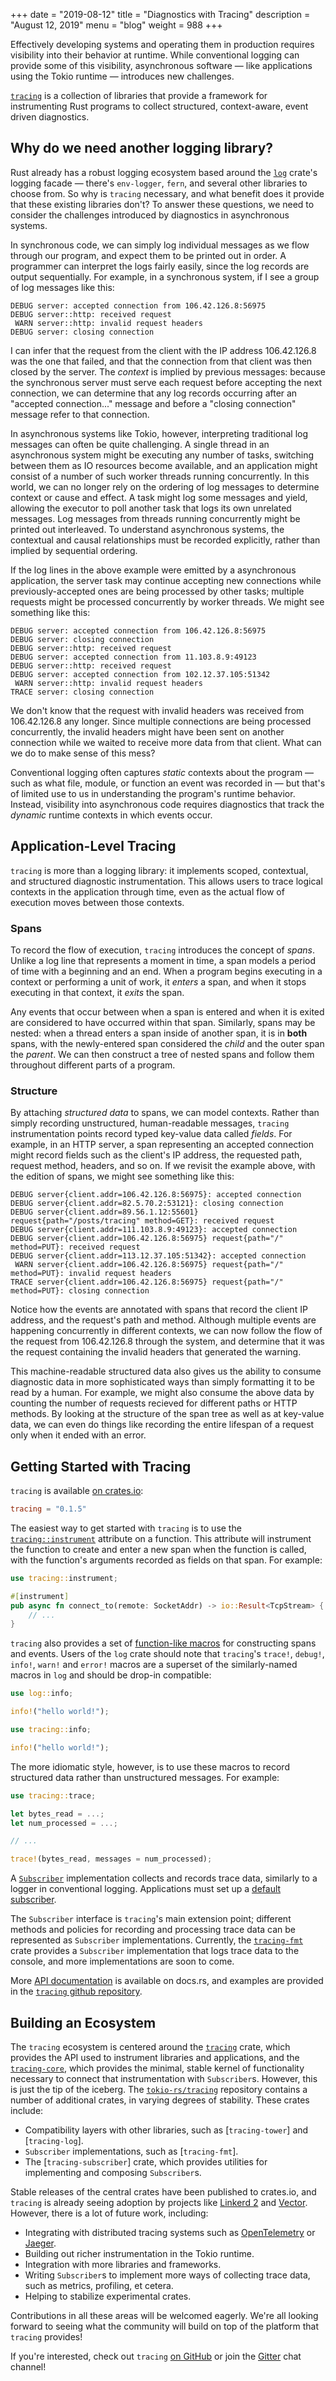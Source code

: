 +++
date = "2019-08-12"
title = "Diagnostics with Tracing"
description = "August 12, 2019"
menu = "blog"
weight = 988
+++

Effectively developing systems and operating them in production requires
visibility into their behavior at runtime. While conventional logging can
provide some of this visibility, asynchronous software &mdash; like applications
using the Tokio runtime &mdash; introduces new challenges.

[`tracing`][tracing-crates] is a collection of libraries that provide a framework
for instrumenting Rust programs to collect structured, context-aware, event
driven diagnostics.

## Why do we need another logging library?

Rust already has a robust logging ecosystem based around the
[`log`][log-crates] crate's logging facade &mdash; there's `env-logger`, `fern`,
and several other libraries to choose from. So why is `tracing` necessary, and
what benefit does it provide that these existing libraries don't? To answer
these questions, we need to consider the challenges introduced by diagnostics in
asynchronous systems.

In synchronous code, we can simply log individual messages as we flow through
our program, and expect them to be printed out in order. A programmer can
interpret the logs fairly easily, since the log records are output
sequentially. For example, in a synchronous system, if I see a group of log
messages like this:

```plain
DEBUG server: accepted connection from 106.42.126.8:56975
DEBUG server::http: received request
 WARN server::http: invalid request headers
DEBUG server: closing connection
```

I can infer that the request from the client with the IP address 106.42.126.8 was
the one that failed, and that the connection from that client was then closed by
the server. The _context_ is implied by previous messages: because the
synchronous server must serve each request before accepting the next connection,
we can determine that any log records occurring after an "accepted
connection..." message and before a "closing connection" message refer to that
connection.

In asynchronous systems like Tokio, however, interpreting traditional log
messages can often be quite challenging. A single thread in an asynchronous
system might be executing any number of tasks, switching between them as IO
resources become available, and an application might consist of a number of such
worker threads running concurrently. In this world, we can no longer rely on the
ordering of log messages to determine context or cause and effect. A task might
log some messages and yield, allowing the executor to poll another task that
logs its own unrelated messages. Log messages from threads running concurrently
might be printed out interleaved. To understand asynchronous systems, the
contextual and causal relationships must be recorded explicitly, rather than
implied by sequential ordering.

If the log lines in the above example were emitted by a asynchronous
application, the server task may continue accepting new
connections while previously-accepted ones are being processed by other tasks; multiple
requests might be processed concurrently by worker threads. We might see
something like this:

```plain
DEBUG server: accepted connection from 106.42.126.8:56975
DEBUG server: closing connection
DEBUG server::http: received request
DEBUG server: accepted connection from 11.103.8.9:49123
DEBUG server::http: received request
DEBUG server: accepted connection from 102.12.37.105:51342
 WARN server::http: invalid request headers
TRACE server: closing connection
```

We don't know that the request with invalid headers was received from
106.42.126.8 any longer. Since multiple connections are being processed
concurrently, the invalid headers might have been sent on another connection
while we waited to receive more data from that client. What can we do to make
sense of this mess?

Conventional logging often captures _static_ contexts about the program &mdash;
such as what file, module, or function an event was recorded in &mdash; but
that's of limited use to us in understanding the program's runtime behavior.
Instead, visibility into asynchronous code requires diagnostics that track the
_dynamic_ runtime contexts in which events occur.

## Application-Level Tracing

`tracing` is more than a logging library: it implements scoped, contextual, and
structured diagnostic instrumentation. This allows users to trace logical
contexts in the application through time, even as the actual flow of execution moves
between those contexts.

### Spans

To record the flow of execution, `tracing` introduces the concept of _spans_. Unlike a log
line that represents a moment in time, a span models a period of time with a
beginning and an end. When a program begins executing in a context or performing
a unit of work, it _enters_ a span, and when it stops executing in that context,
it _exits_ the span.

Any events that occur between when a span is entered and when it is exited are
considered to have occurred within that span. Similarly,
spans may be nested: when a thread enters a span inside of another span, it
is in **both** spans, with the newly-entered span considered the _child_ and the
outer span the _parent_. We can then construct a tree of nested spans and follow
them throughout different parts of a program.

### Structure

By attaching _structured data_ to spans, we can model contexts. Rather than
simply recording unstructured, human-readable messages, `tracing`
instrumentation points record typed key-value data called _fields_. For example,
in an HTTP server, a span representing an accepted connection might record fields
such as the client's IP address, the requested path, request method, headers,
and so on. If we revisit the example above, with the edition of spans, we might
see something like this:

```plain
DEBUG server{client.addr=106.42.126.8:56975}: accepted connection
DEBUG server{client.addr=82.5.70.2:53121}: closing connection
DEBUG server{client.addr=89.56.1.12:55601} request{path="/posts/tracing" method=GET}: received request
DEBUG server{client.addr=111.103.8.9:49123}: accepted connection
DEBUG server{client.addr=106.42.126.8:56975} request{path="/" method=PUT}: received request
DEBUG server{client.addr=113.12.37.105:51342}: accepted connection
 WARN server{client.addr=106.42.126.8:56975} request{path="/" method=PUT}: invalid request headers
TRACE server{client.addr=106.42.126.8:56975} request{path="/" method=PUT}: closing connection
```

Notice how the events are annotated with spans that record the client IP
address, and the request's path and method. Although multiple events are
happening concurrently in different contexts, we can now follow the flow of the
request from 106.42.126.8 through the system, and determine that it was the
request containing the invalid headers that generated the warning.

This machine-readable structured data also gives us the ability to consume diagnostic
data in more sophisticated ways than simply formatting it to be read by a human.
For example, we might also consume the above data by counting the number of
requests recieved for different paths or HTTP methods. By looking at the
structure of the span tree as well as at key-value data, we can even do things
like recording the entire lifespan of a request only when it ended with an
error.

## Getting Started with Tracing

`tracing` is available [on crates.io][tracing-crates]:
```toml
tracing = "0.1.5"
```

The easiest way to get started with `tracing` is to use the
[`tracing::instrument`][inst] attribute on a function. This attribute will
instrument the function to create and enter a new span when the function is
called, with the function's arguments recorded as fields on that span. For
example:

```rust
use tracing::instrument;

#[instrument]
pub async fn connect_to(remote: SocketAddr) -> io::Result<TcpStream> {
    // ...
}
```

`tracing` also provides a set of [function-like macros][macros] for constructing
spans and events. Users of the `log` crate should note that `tracing`'s
`trace!`, `debug!`, `info!`, `warn!` and `error!` macros are a superset of the
similarly-named macros in `log` and should be drop-in compatible:

```rust
use log::info;

info!("hello world!");
```

```rust
use tracing::info;

info!("hello world!");
```

The more idiomatic style, however, is to use these macros to record structured
data rather than unstructured messages. For example:

```rust
use tracing::trace;

let bytes_read = ...;
let num_processed = ...;

// ...

trace!(bytes_read, messages = num_processed);
```

A [`Subscriber`][subscriber] implementation collects and records trace data,
similarly to a logger in conventional logging. Applications must set up a
[default subscriber][default-sub].

The `Subscriber` interface is `tracing`'s main extension point; different
methods and policies for recording and processing trace data can be represented
as `Subscriber` implementations. Currently, the [`tracing-fmt`][fmt-crates] crate
provides a `Subscriber` implementation that logs trace data to
the console, and more implementations are soon to come.

More [API documentation][docs] is available on docs.rs, and examples are
provided in the [`tracing` github repository][github].

[inst]: https://docs.rs/tracing-attributes/latest/tracing_attributes/attr.instrument.html
[macros]: https://docs.rs/tracing/0.1.5/tracing/#macros
[subscriber]: https://docs.rs/tracing/0.1.5/tracing/trait.Subscriber.html
[default-sub]: https://docs.rs/tracing/0.1.5/tracing/dispatcher/index.html#setting-the-default-subscriber
[fmt-crates]: https://crates.io/crates/tracing-fmt/

## Building an Ecosystem

The `tracing` ecosystem is centered around the [`tracing`][tracing-crates] crate,
which provides the API used to instrument libraries and applications, and the
[`tracing-core`][core-crates], which provides the minimal, stable kernel of
functionality necessary to connect that instrumentation with `Subscriber`s.
However, this is just the tip of the iceberg. The [`tokio-rs/tracing`][github]
repository contains a number of additional crates, in varying degrees of
stability. These crates include:

* Compatibility layers with other libraries, such as [`tracing-tower`] and
  [`tracing-log`].
* `Subscriber` implementations, such as [`tracing-fmt`].
* The [`tracing-subscriber`] crate, which provides utilities for implementing
  and composing `Subscriber`s.

Stable releases of the central crates have been published to crates.io, and
`tracing` is already seeing adoption by projects like [Linkerd 2][linkerd] and
[Vector][vector]. However, there is a lot of future work, including:

* Integrating with distributed tracing systems such as [OpenTelemetry] or
  [Jaeger].
* Building out richer instrumentation in the Tokio runtime.
* Integration with more libraries and frameworks.
* Writing `Subscriber`s to implement more ways of collecting trace data, such as
  metrics, profiling, et cetera.
* Helping to stabilize experimental crates.

Contributions in all these areas will be welcomed eagerly. We're all looking
forward to seeing what the community will build on top of the platform
that `tracing` provides!

If you're interested, check out `tracing` [on GitHub][github] or join the
[Gitter] chat channel!

[linkerd]: https://github.com/linkerd/linkerd2-proxy
[vector]: https://github.com/timberio/vector
[OpenTelemetry]: https://opentelemetry.io/
[Jaeger]: https://www.jaegertracing.io/
[core-crates]: https://crates.io/crates/tracing-core

[tracing-crates]: https://crates.io/crates/tracing
[log-crates]: https://crates.io/crates/log
[docs]: https://docs.rs/tracing/0.1.5/tracing/
[github]: https://github.com/tokio-rs/tracing
[gitter]: https://gitter.im/tracing-rs/tracing
